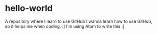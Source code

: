 # hello-world
A repository where I learn to use GitHub
I wanna learn how to use GitHub, so it helps me when coding. :]
I'm using Atom to write this :]

